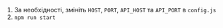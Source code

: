 1. За необхідності, змініть `HOST`, `PORT`, `API_HOST` та `API_PORT` в `config.js`
2. `npm run start`